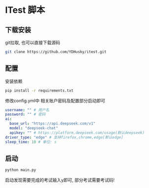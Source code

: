 # ITest 脚本

## 下载安装

git拉取, 也可以直接下载源码

```bash
git clone https://github.com/YDHusky/itest.git
```

## 配置

安装依赖

```bash
pip install -r requirements.txt
```

修改config.yml中 相关账户密码及配置部分启动即可
```yaml
username: "" # 用户名
password: "" # 密码
ai:
  base_url: "https://api.deepseek.com/v1"
  model: "deepseek-chat"
  apikey: "" # https://platform.deepseek.com/usage(默认deepseek)
driver_type: "edge" # 支持firefox,chrome,edge[默认edge]
sleep_time: 10 # 单位: s
```

## 启动
```bash
python main.py
```
启动发现需要完成的考试输入y即可, 部分考试需要考试码!